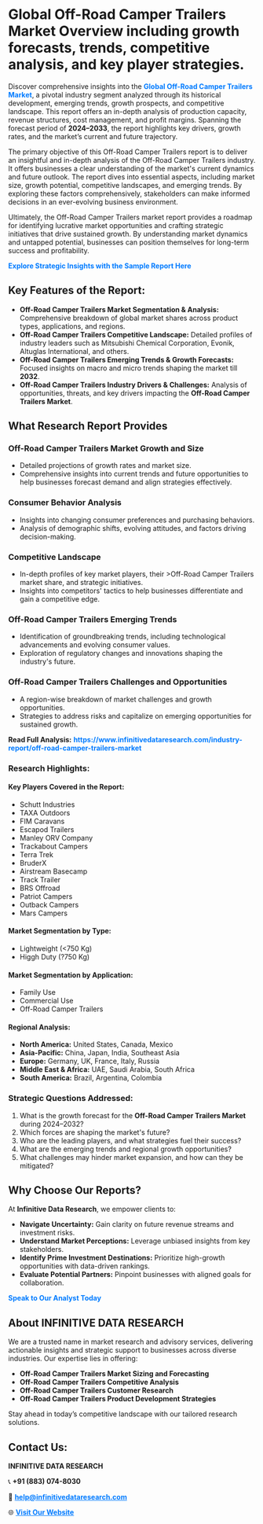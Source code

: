 <h1>Global Off-Road Camper Trailers Market Overview including growth forecasts, trends, competitive analysis, and key player strategies.</h1>
<p>
Discover comprehensive insights into the 
<a href="https://www.infinitivedataresearch.com/industry-report/off-road-camper-trailers-market" rel="dofollow" style="color: #007BFF; text-decoration: none;"><strong>Global Off-Road Camper Trailers Market</strong></a>, a pivotal industry segment analyzed through its historical development, emerging trends, growth prospects, and competitive landscape. This report offers an in-depth analysis of production capacity, revenue structures, cost management, and profit margins. Spanning the forecast period of <strong>2024–2033</strong>, the report highlights key drivers, growth rates, and the market’s current and future trajectory.
</p>
<p>
The primary objective of this Off-Road Camper Trailers report is to deliver an insightful and in-depth analysis of the Off-Road Camper Trailers industry. It offers businesses a clear understanding of the market's current dynamics and future outlook. The report dives into essential aspects, including market size, growth potential, competitive landscapes, and emerging trends. By exploring these factors comprehensively, stakeholders can make informed decisions in an ever-evolving business environment.
</p>
<p>
Ultimately, the Off-Road Camper Trailers market report provides a roadmap for identifying lucrative market opportunities and crafting strategic initiatives that drive sustained growth. By understanding market dynamics and untapped potential, businesses can position themselves for long-term success and profitability.
</p>
<p>
<a href="https://www.infinitivedataresearch.com/request-sample/reportId=103280" style="color: #007BFF; text-decoration: none;"><strong>Explore Strategic Insights with the Sample Report Here</strong></a>
</p>

<h2>Key Features of the Report:</h2>
<ul>
<li><strong>Off-Road Camper Trailers Market Segmentation & Analysis:</strong> Comprehensive breakdown of global market shares across product types, applications, and regions.</li>
<li><strong>Off-Road Camper Trailers Competitive Landscape:</strong> Detailed profiles of industry leaders such as Mitsubishi Chemical Corporation, Evonik, Altuglas International, and others.</li>
<li><strong>Off-Road Camper Trailers Emerging Trends & Growth Forecasts:</strong> Focused insights on macro and micro trends shaping the market till <strong>2032</strong>.</li>
<li><strong>Off-Road Camper Trailers Industry Drivers & Challenges:</strong> Analysis of opportunities, threats, and key drivers impacting the <strong>Off-Road Camper Trailers Market</strong>.</li>
</ul>

<h2>What Research Report Provides</h2>
<h3>Off-Road Camper Trailers Market Growth and Size</h3>
<ul>
<li>Detailed projections of growth rates and market size.</li>
<li>Comprehensive insights into current trends and future opportunities to help businesses forecast demand and align strategies effectively.</li>
</ul>

<h3>Consumer Behavior Analysis</h3>
<ul>
<li>Insights into changing consumer preferences and purchasing behaviors.</li>
<li>Analysis of demographic shifts, evolving attitudes, and factors driving decision-making.</li>
</ul>

<h3>Competitive Landscape</h3>
<ul>
<li>In-depth profiles of key market players, their >Off-Road Camper Trailers market share, and strategic initiatives.</li>
<li>Insights into competitors' tactics to help businesses differentiate and gain a competitive edge.</li>
</ul>

<h3>Off-Road Camper Trailers Emerging Trends</h3>
<ul>
<li>Identification of groundbreaking trends, including technological advancements and evolving consumer values.</li>
<li>Exploration of regulatory changes and innovations shaping the industry's future.</li>
</ul>

<h3>Off-Road Camper Trailers Challenges and Opportunities</h3>
<ul>
<li>A region-wise breakdown of market challenges and growth opportunities.</li>
<li>Strategies to address risks and capitalize on emerging opportunities for sustained growth.</li>
</ul>
<p><strong>Read Full Analysis:</strong> <a href="https://www.infinitivedataresearch.com/industry-report/off-road-camper-trailers-market" rel="dofollow" style="color: #007BFF; text-decoration: none;"><strong>https://www.infinitivedataresearch.com/industry-report/off-road-camper-trailers-market</strong></a></p>
<h3>Research Highlights:</h3>
<h4>Key Players Covered in the Report:</h4>
<ul><li>Schutt Industries</li><li>TAXA Outdoors</li><li>FIM Caravans</li><li>Escapod Trailers</li><li>Manley ORV Company</li><li>Trackabout Campers</li><li>Terra Trek</li><li>BruderX</li><li>Airstream Basecamp</li><li>Track Trailer</li><li>BRS Offroad</li><li>Patriot Campers</li><li>Outback Campers</li><li>Mars Campers</li></ul>
<h4>Market Segmentation by Type:</h4>
<ul><li>Lightweight (&lt;750 Kg)</li><li>Higgh Duty (?750 Kg)</li></ul>
<h4>Market Segmentation by Application:</h4>
<ul><li>Family Use</li><li>Commercial Use</li><li>Off-Road Camper Trailers</li></ul>

<h4>Regional Analysis:</h4>
<ul>
<li><strong>North America:</strong> United States, Canada, Mexico</li>
<li><strong>Asia-Pacific:</strong> China, Japan, India, Southeast Asia</li>
<li><strong>Europe:</strong> Germany, UK, France, Italy, Russia</li>
<li><strong>Middle East & Africa:</strong> UAE, Saudi Arabia, South Africa</li>
<li><strong>South America:</strong> Brazil, Argentina, Colombia</li>
</ul>

<h3>Strategic Questions Addressed:</h3>
<ol>
<li>What is the growth forecast for the <strong>Off-Road Camper Trailers Market</strong> during 2024–2032?</li>
<li>Which forces are shaping the market's future?</li>
<li>Who are the leading players, and what strategies fuel their success?</li>
<li>What are the emerging trends and regional growth opportunities?</li>
<li>What challenges may hinder market expansion, and how can they be mitigated?</li>
</ol>

<h2>Why Choose Our Reports?</h2>
<p>At <strong>Infinitive Data Research</strong>, we empower clients to:</p>
<ul>
<li><strong>Navigate Uncertainty:</strong> Gain clarity on future revenue streams and investment risks.</li>
<li><strong>Understand Market Perceptions:</strong> Leverage unbiased insights from key stakeholders.</li>
<li><strong>Identify Prime Investment Destinations:</strong> Prioritize high-growth opportunities with data-driven rankings.</li>
<li><strong>Evaluate Potential Partners:</strong> Pinpoint businesses with aligned goals for collaboration.</li>
</ul>
<p><a href="https://www.infinitivedataresearch.com/industry-report/off-road-camper-trailers-market" rel="dofollow" style="color: #007BFF; text-decoration: none;"><strong>Speak to Our Analyst Today</strong></a></p>

<h2>About INFINITIVE DATA RESEARCH</h2>
<p>We are a trusted name in market research and advisory services, delivering actionable insights and strategic support to businesses across diverse industries. Our expertise lies in offering:</p>
<ul>
<li><strong>Off-Road Camper Trailers Market Sizing and Forecasting</strong></li>
<li><strong>Off-Road Camper Trailers Competitive Analysis</strong></li>
<li><strong>Off-Road Camper Trailers Customer Research</strong></li>
<li><strong>Off-Road Camper Trailers Product Development Strategies</strong></li>
</ul>
<p>Stay ahead in today’s competitive landscape with our tailored research solutions.</p>

<h2>Contact Us:</h2>
<p><strong>INFINITIVE DATA RESEARCH</strong></p>
<p>📞 <strong>+91 (883) 074-8030</strong></p>
<p>📧 <strong><a href="mailto:help@infinitivedataresearch.com" style="color: #007BFF;">help@infinitivedataresearch.com</a></strong></p>
<p>🌐 <strong><a href="https://www.infinitivedataresearch.com" rel="dofollow" style="color: #007BFF;">Visit Our Website</a></strong></p>